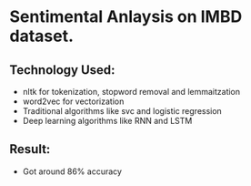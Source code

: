 # Sentimental Anlaysis on IMBD dataset.

## Technology Used:
* nltk for tokenization, stopword removal and lemmaitzation
* word2vec for vectorization
* Traditional algorithms like svc and logistic regression
* Deep learning algorithms like RNN and LSTM

  
## Result:
* Got around 86% accuracy
